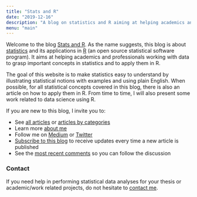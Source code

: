```yaml
---
title: "Stats and R"
date: "2019-12-16"
description: "A blog on statistics and R aiming at helping academics and professionals working with data to grasp important concepts in statistics and to apply them in R."
menu: "main"
---
```


Welcome to the blog [Stats and R](/). As the name suggests, this blog is about [statistics](/tags/statistics/) and its applications in [R](/tags/r/) (an open source statistical software program). It aims at helping academics and professionals working with data to grasp important concepts in statistics and to apply them in R.

The goal of this website is to make statistics easy to understand by illustrating statistical notions with examples and using plain English. When possible, for all statistical concepts covered in this blog, there is also an article on how to apply them in R. From time to time, I will also present some work related to data science using R.

If you are new to this blog, I invite you to:

* See [all articles](/blog/) or [articles by categories](/tags/)
* Learn more [about me](/about/)
* Follow me on [Medium](https://medium.com/@ant.soetewey) or [Twitter](https://twitter.com/statsandr)
* [Subscribe to this blog](/subscribe/) to receive updates every time a new article is published
* See the [most recent comments](/recent-comments/) so you can follow the discussion
<!--- * [Contribute](/contribute/) by submitting your article --->

### Contact

If you need help in performing statistical data analyses for your thesis or academic/work related projects, do not hesitate to [contact me](/contact/).

